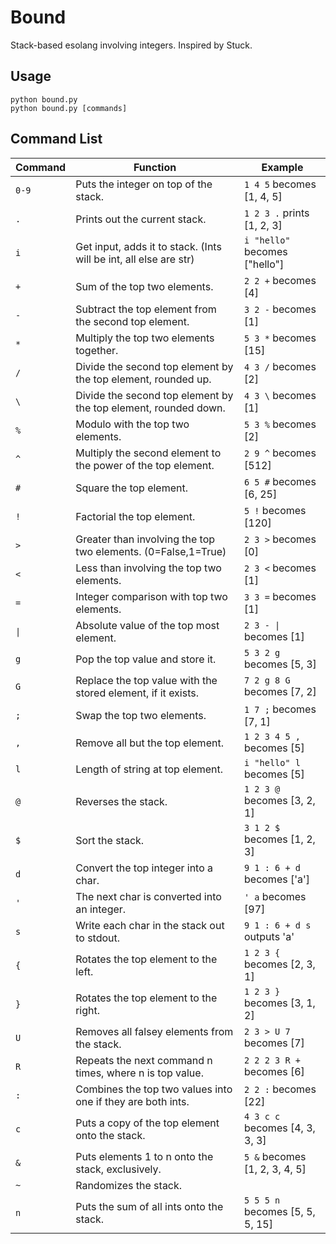 # Bound
Stack-based esolang involving integers. Inspired by Stuck.  
  
## Usage
`python bound.py`  
`python bound.py [commands]`  
  
## Command List

| Command | Function                                                                     | Example                               |
|-----------|----------------------------------------------------------------------------|---------------------------------------|
| `0-9`     | Puts the integer on top of the stack.                                      | `1 4 5` becomes [1, 4, 5]             |
| `.`       | Prints out the current stack.                                              | `1 2 3 .` prints [1, 2, 3]             |
| `i`       | Get input, adds it to stack. (Ints will be int, all else are str)          | `i "hello"` becomes ["hello"]         |
| `+`       | Sum of the top two elements.                                               | `2 2 +` becomes [4]                   |
| `-`       | Subtract the top element from the second top element.                      | `3 2 -` becomes [1]                   |
| `*`       | Multiply the top two elements together.                                    | `5 3 *` becomes [15]                  |
| `/`       | Divide the second top element by the top element, rounded up.              | `4 3 /` becomes [2]                   |
| `\`       | Divide the second top element by the top element, rounded down.            | `4 3 \` becomes [1]                   |
| `%`       | Modulo with the top two elements.                                          | `5 3 %` becomes [2]                   |
| `^`       | Multiply the second element to the power of the top element.               | `2 9 ^` becomes [512]                 |
| `#`       | Square the top element.                                                    | `6 5 #` becomes [6, 25]               |
| `!`       | Factorial the top element.                                                 | `5 !` becomes [120]                   |
| `>`       | Greater than involving the top two elements. (0=False,1=True)              | `2 3 >` becomes [0]                   |
| `<`       | Less than involving the top two elements.                                  | `2 3 <` becomes [1]                   |
| `=`       | Integer comparison with top two elements.                                  | `3 3 =` becomes [1]                   |
| `\|`      | Absolute value of the top most element.                                    | `2 3 - \|` becomes [1]                |
| `g`       | Pop the top value and store it.                                            | `5 3 2 g` becomes [5, 3]              |
| `G`       | Replace the top value with the stored element, if it exists.               | `7 2 g 8 G` becomes [7, 2]            |
| `;`       | Swap the top two elements.                                                 | `1 7 ;` becomes [7, 1]                |
| `,`       | Remove all but the top element.                                            | `1 2 3 4 5 ,` becomes [5]             |
| `l`       | Length of string at top element.                                           | `i "hello" l` becomes [5]             |
| `@`       | Reverses the stack.                                                        | `1 2 3 @` becomes [3, 2, 1]           |
| `$`       | Sort the stack.                                                            | `3 1 2 $` becomes [1, 2, 3]           |
| `d`       | Convert the top integer into a char.                                       | `9 1 : 6 + d` becomes ['a']           |
| `'`       | The next char is converted into an integer.                                | `' a` becomes [97]                    |
| `s`       | Write each char in the stack out to stdout.                                | `9 1 : 6 + d s` outputs 'a'           |
| `{`       | Rotates the top element to the left.                                       | `1 2 3 {` becomes [2, 3, 1]           |
| `}`       | Rotates the top element to the right.                                      | `1 2 3 }` becomes [3, 1, 2]           |
| `U`       | Removes all falsey elements from the stack.                                | `2 3 > U 7` becomes [7]               |
| `R`       | Repeats the next command n times, where n is top value.                    | `2 2 2 3 R +` becomes [6]             |
| `:`       | Combines the top two values into one if they are both ints.                | `2 2 :` becomes [22]                  |
| `c`       | Puts a copy of the top element onto the stack.                             | `4 3 c c` becomes [4, 3, 3, 3]        |
| `&`       | Puts elements 1 to n onto the stack, exclusively.                          | `5 &` becomes [1, 2, 3, 4, 5]         |
| `~`       | Randomizes the stack.                                                      |                                       |
| `n`       | Puts the sum of all ints onto the stack.                                   | `5 5 5 n` becomes [5, 5, 5, 15]       |
